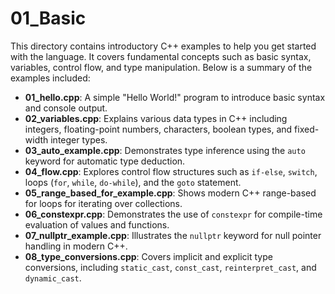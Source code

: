 # 01_Basic

This directory contains introductory C++ examples to help you get started with the language. It covers fundamental concepts such as basic syntax, variables, control flow, and type manipulation. Below is a summary of the examples included:

- **01_hello.cpp**: A simple "Hello World!" program to introduce basic syntax and console output.
- **02_variables.cpp**: Explains various data types in C++ including integers, floating-point numbers, characters, boolean types, and fixed-width integer types.
- **03_auto_example.cpp**: Demonstrates type inference using the `auto` keyword for automatic type deduction.
- **04_flow.cpp**: Explores control flow structures such as `if-else`, `switch`, loops (`for`, `while`, `do-while`), and the `goto` statement.
- **05_range_based_for_example.cpp**: Shows modern C++ range-based for loops for iterating over collections.
- **06_constexpr.cpp**: Demonstrates the use of `constexpr` for compile-time evaluation of values and functions.
- **07_nullptr_example.cpp**: Illustrates the `nullptr` keyword for null pointer handling in modern C++.
- **08_type_conversions.cpp**: Covers implicit and explicit type conversions, including `static_cast`, `const_cast`, `reinterpret_cast`, and `dynamic_cast`.